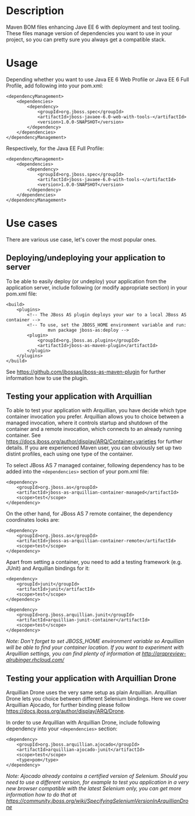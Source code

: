 Description
===========
 
Maven BOM files enhancing Jave EE 6 with deployment and test tooling. These files manage version of dependencies you 
want to use in your project, so you can pretty sure you always get a compatible stack.

Usage
=====

Depending whether you want to use Java EE 6 Web Profile or Java EE 6 Full Profile, add following into your pom.xml:

	<dependencyManagement>
		<dependencies>
			<dependency>
				<groupId>org.jboss.spec</groupId>
        		<artifactId>jboss-javaee-6.0-web-with-tools-</artifactId>
        		<version>1.0.0-SNAPSHOT</version>
        	</dependency>
		</dependencies>
	</dependencyManagement> 
	
Respectively, for the Java EE Full Profile:

	<dependencyManagement>
		<dependencies>
			<dependency>
				<groupId>org.jboss.spec</groupId>
        		<artifactId>jboss-javaee-6.0-with-tools-</artifactId>
        		<version>1.0.0-SNAPSHOT</version>
        	</dependency>
		</dependencies>
	</dependencyManagement> 


Use cases
=========

There are various use case, let's cover the most popular ones.

Deploying/undeploying your application to server
------------------------------------------------

To be able to easily deploy (or undeploy) your application from the application server, include following (or modify appropriate section) in your pom.xml file:

	<build>
    	<plugins>
        	<!-- The JBoss AS plugin deploys your war to a local JBoss AS container -->
            <!-- To use, set the JBOSS_HOME environment variable and run:
                    mvn package jboss-as:deploy -->
            <plugin>
                <groupId>org.jboss.as.plugins</groupId>
                <artifactId>jboss-as-maven-plugin</artifactId>
            </plugin>
        </plugins>
    </build>
    
See <https://github.com/jbossas/jboss-as-maven-plugin> for further information how to use the plugin.
 	
Testing your application with Arquillian
----------------------------------------

To able to test your application with Arquillian, you have decide which type container invocation you prefer. Arquillian allows you to choice 
between a managed invocation, where it controls startup and shutdown of the container and a remote invocation, which connects to an already running 
container. See <https://docs.jboss.org/author/display/ARQ/Container+varieties> for further details. If you are experienced Maven user, you can
obviously set up two distint profiles, each using one type of the container. 
 	
To select JBoss AS 7 managed container, following dependency has to be added into the ``<dependencies>`` section of your pom.xml file:
	
	<dependency>
    	<groupId>org.jboss.as</groupId>
        <artifactId>jboss-as-arquillian-container-managed</artifactId>
        <scope>test</scope>
    </dependency>
	
On the other hand, for JBoss AS 7 remote container, the dependency coordinates looks are:

	<dependency>
    	<groupId>org.jboss.as</groupId>
        <artifactId>jboss-as-arquillian-container-remote</artifactId>
        <scope>test</scope>
    </dependency>
    
Apart from setting a container, you need to add a testing framework (e.g. JUnit) and Arquillan bindings for it:

	<dependency>
    	<groupId>junit</groupId>
        <artifactId>junit</artifactId>
        <scope>test</scope>
    </dependency>

    <dependency>
        <groupId>org.jboss.arquillian.junit</groupId>
        <artifactId>arquillian-junit-container</artifactId>
        <scope>test</scope>
    </dependency>

*Note: Don't forget to set JBOSS_HOME environment variable so Arquillian will be able to find your container location.
If you want to experiment with Arquillian settings, you can find plenty of information at <http://arqpreview-alrubinger.rhcloud.com/>*

Testing your application with Arquillian Drone
----------------------------------------------

Arquillian Drone uses the very same setup as plain Arquillian. Arquillian Drone lets you choice between different Selenium bindings.
Here we cover Arquillian Ajocado, for further binding please follow <https://docs.jboss.org/author/display/ARQ/Drone>.

In order to use Arquillian with Arquillian Drone, include following dependency into your ``<dependencies>`` section:

	<dependency>
		<groupId>org.jboss.arquillian.ajocado</groupId>
		<artifactId>arquillian-ajocado-junit</artifactId>
		<scope>test</scope>
		<type>pom</type>
	</dependency>

*Note: Ajocado already contains a certified version of Selenium. Should you need to use a different version, for example to test you 
application in a very new browser compatible with the latest Selenium only, you can get more information how to do that at <https://community.jboss.org/wiki/SpecifyingSeleniumVersionInArquillianDrone>*  
     